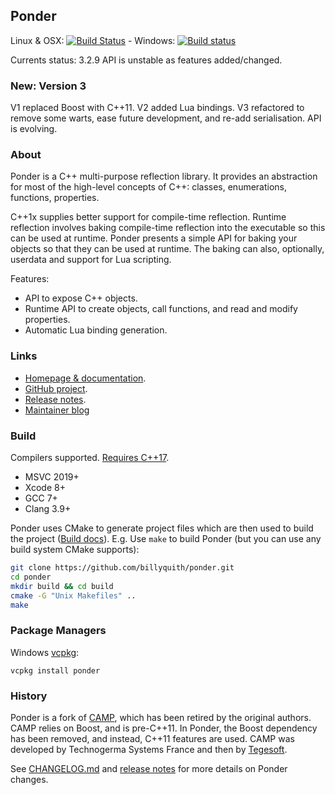 
Ponder
------

Linux & OSX: [![Build Status](https://travis-ci.org/billyquith/ponder.svg?branch=master)](https://travis-ci.org/billyquith/ponder) -
Windows: [![Build status](https://ci.appveyor.com/api/projects/status/spskn9y93e8osve2/branch/master?svg=true)](https://ci.appveyor.com/project/billyquith/ponder/branch/master)

Currents status: 3.2.9 API is unstable as features added/changed.

### New: Version 3

V1 replaced Boost with C++11. V2 added Lua bindings. V3 refactored to remove some warts,
ease future development, and re-add serialisation. API is evolving.

### About

Ponder is a C++ multi-purpose reflection library. It provides an abstraction for most
of the high-level concepts of C++: classes, enumerations, functions, properties.

C++1x supplies better support for compile-time reflection. Runtime reflection involves
baking compile-time reflection into the executable so this can be used at runtime. Ponder
presents a simple API for baking your objects so that they can be used at runtime. The baking
can also, optionally, userdata and support for Lua scripting.

Features:

- API to expose C++ objects.
- Runtime API to create objects, call functions, and read and modify properties.
- Automatic Lua binding generation.

### Links

 - [Homepage & documentation](http://billyquith.github.io/ponder/).
 - [GitHub project](https://github.com/billyquith/ponder).
 - [Release notes][rel].
 - [Maintainer blog](https://chinbilly.blogspot.com/search/label/ponder)

### Build

Compilers supported. [Requires C++17][compsupp].

- MSVC 2019+
- Xcode 8+
- GCC 7+
- Clang 3.9+

Ponder uses CMake to generate project files which are then used to build the project ([Build
docs][build]). E.g. Use `make` to build Ponder (but you can use any build system CMake supports):

```bash
git clone https://github.com/billyquith/ponder.git
cd ponder
mkdir build && cd build
cmake -G "Unix Makefiles" ..
make
```

### Package Managers

Windows [vcpkg][vcpkg]:

    vcpkg install ponder

### History

Ponder is a fork of [CAMP][camp], which has been retired by the original authors. CAMP relies
on Boost, and is pre-C++11. In Ponder, the Boost dependency has been removed, and instead,
C++11 features are used. CAMP was developed by Technogerma Systems France and then by [Tegesoft][tege].

See [CHANGELOG.md](CHANGELOG.md) and [release notes][rel] for more details on Ponder changes.

[rel]: https://billyquith.github.io/ponder/blog_ponder_3.html
[cl]: https://github.com/billyquith/ponder/CHANGELOG.md
[build]: https://billyquith.github.io/ponder/building_ponder.html
[tege]: http://www.tegesoft.com
[camp]: https://github.com/tegesoft/camp
[vcpkg]: https://docs.microsoft.com/en-us/cpp/build/vcpkg?view=msvc-160
[compsupp]: https://en.cppreference.com/w/cpp/compiler_support

